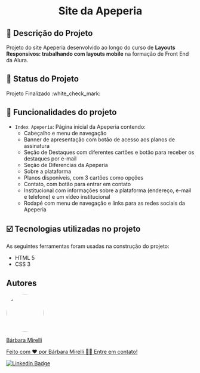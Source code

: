 <h1 align="center"> Site da Apeperia </h1>

## :pencil: Descrição do Projeto
<p>Projeto do site Apeperia desenvolvido ao longo do curso de <b>Layouts Responsivos: trabalhando com layouts mobile</b> na formação de Front End da Alura.</p>

## :pushpin: Status do Projeto
<p>Projeto Finalizado :white_check_mark:</p>

## :hammer: Funcionalidades do projeto

- `Index Apeperia`: Página inicial da Apeperia contendo:
   - Cabeçalho e menu de navegação
   - Banner de apresentação com botão de acesso aos planos de assinatura 
   - Seção de Destaques com diferentes cartões e botão para receber os destaques por e-mail
   - Seção de Diferencias da Apeperia 
   - Sobre a plataforma 
   - Planos disponíveis, com 3 cartões como opções
   - Contato, com botão para entrar em contato
   - Institucional com informações sobre a plataforma (endereço, e-mail e telefone) e um vídeo institucional
   - Rodapé com menu de navegação e links para as redes sociais da Apeperia

## :ballot_box_with_check: Tecnologias utilizadas no projeto

As seguintes ferramentas foram usadas na construção do projeto:

- HTML 5
- CSS 3

## Autores
<a href="https://github.com/barbaramir">
 <img style="border-radius: 50%;" src="https://avatars.githubusercontent.com/u/101302079?s=400&u=d13ec9e6994cd183223e15caeb5599afe49b9093&v=4" width="100px;" alt=""/>
 <br/>
   <p>Bárbara Mirelli</p>

   <p>Feito com ❤️ por Bárbara Mirelli 👋🏽 Entre em contato!</p>

[![Linkedin Badge](https://img.shields.io/badge/-Barbara-blue?style=flat-square&logo=Linkedin&logoColor=white&link=https://www.linkedin.com/in/barbara-mirelli/)](https://www.linkedin.com/in/barbara-mirelli/) 


